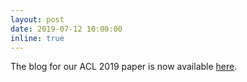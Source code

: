 ```yaml
---
layout: post
date: 2019-07-12 10:00:00
inline: true
---
```


The blog for our ACL 2019 paper is now available [here](https://deepakn97.github.io/blog/2019/Knowledge-Base-Relation-Prediction/).
